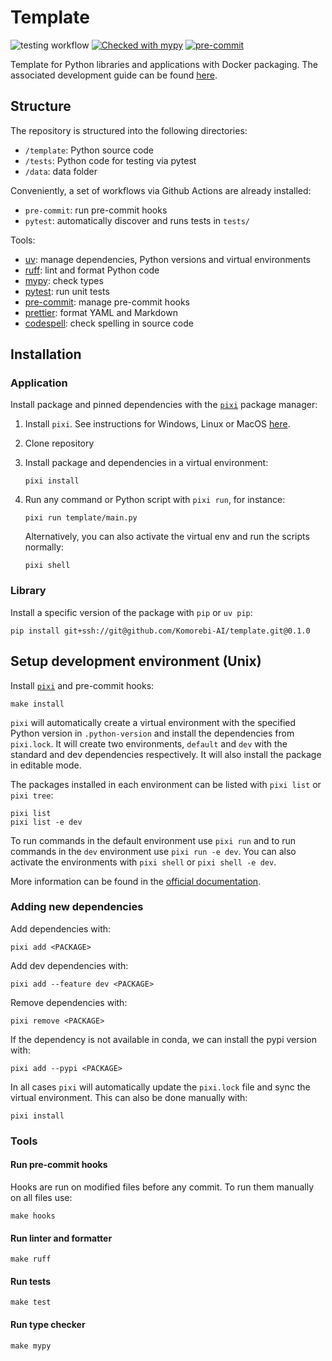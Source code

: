 # Template

![testing workflow](https://github.com/Komorebi-AI/python-template/actions/workflows/pytest.yml/badge.svg)
[![Checked with mypy](http://www.mypy-lang.org/static/mypy_badge.svg)](http://mypy-lang.org/)
[![pre-commit](https://img.shields.io/badge/pre--commit-enabled-brightgreen?logo=pre-commit&logoColor=white)](https://github.com/pre-commit/pre-commit)

Template for Python libraries and applications with Docker packaging. The associated development guide can be found [here](https://github.com/Komorebi-AI/docs/blob/main/python_dev.md).

## Structure

The repository is structured into the following directories:

- `/template`: Python source code
- `/tests`: Python code for testing via pytest
- `/data`: data folder

Conveniently, a set of workflows via Github Actions are already installed:

- `pre-commit`: run pre-commit hooks
- `pytest`: automatically discover and runs tests in `tests/`

Tools:

- [uv](https://docs.astral.sh/uv/): manage dependencies, Python versions and virtual environments
- [ruff](https://docs.astral.sh/ruff/): lint and format Python code
- [mypy](https://mypy.readthedocs.io/): check types
- [pytest](https://docs.pytest.org/en/): run unit tests
- [pre-commit](https://pre-commit.com/): manage pre-commit hooks
- [prettier](https://prettier.io/): format YAML and Markdown
- [codespell](https://github.com/codespell-project/codespell): check spelling in source code

## Installation

### Application

Install package and pinned dependencies with the [`pixi`](https://docs.astral.sh/uv/) package manager:

1. Install `pixi`. See instructions for Windows, Linux or MacOS [here](https://pixi.sh/dev/).

2. Clone repository

3. Install package and dependencies in a virtual environment:

   ```{bash}
   pixi install
   ```

4. Run any command or Python script with `pixi run`, for instance:

   ```{bash}
   pixi run template/main.py
   ```

   Alternatively, you can also activate the virtual env and run the scripts normally:

   ```{bash}
   pixi shell
   ```

### Library

Install a specific version of the package with `pip` or `uv pip`:

```{bash}
pip install git+ssh://git@github.com/Komorebi-AI/template.git@0.1.0
```

## Setup development environment (Unix)

Install [`pixi`](https://pixi.sh/dev/) and pre-commit hooks:

```{bash}
make install
```

`pixi` will automatically create a virtual environment with the specified Python version in `.python-version` and install the dependencies from `pixi.lock`. It will create two environments, `default` and `dev` with the standard and dev dependencies respectively. It will also install the package in editable mode.

The packages installed in each environment can be listed with `pixi list` or `pixi tree`:

```{bash}
pixi list
pixi list -e dev
```

To run commands in the default environment use `pixi run` and to run commands in the `dev` environment use `pixi run -e dev`. You can also activate the environments with `pixi shell` or `pixi shell -e dev`.

More information can be found in the [official documentation](https://pixi.sh/dev/tutorials/python/).

### Adding new dependencies

Add dependencies with:

```{bash}
pixi add <PACKAGE>
```

Add dev dependencies with:

```{bash}
pixi add --feature dev <PACKAGE>
```

Remove dependencies with:

```{bash}
pixi remove <PACKAGE>
```

If the dependency is not available in conda, we can install the pypi version with:

```{bash}
pixi add --pypi <PACKAGE>
```

In all cases `pixi` will automatically update the `pixi.lock` file and sync the virtual environment. This can also be done manually with:

```{bash}
pixi install
```

### Tools

#### Run pre-commit hooks

Hooks are run on modified files before any commit. To run them manually on all files use:

```{bash}
make hooks
```

#### Run linter and formatter

```{bash}
make ruff
```

#### Run tests

```{bash}
make test
```

#### Run type checker

```{bash}
make mypy
```
